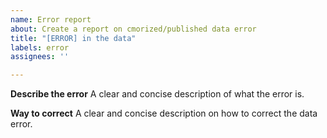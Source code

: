 ```yaml
---
name: Error report
about: Create a report on cmorized/published data error
title: "[ERROR] in the data"
labels: error 
assignees: ''

---
```


**Describe the error**
A clear and concise description of what the error is.

**Way to correct**
A clear and concise description on how to correct the data error.

